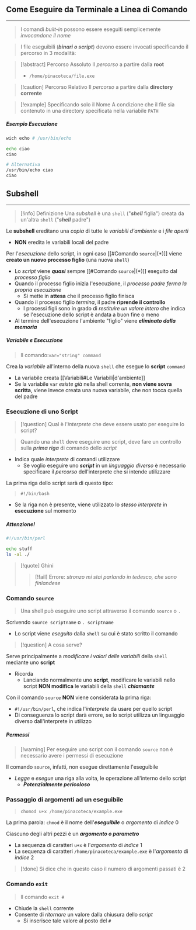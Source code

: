 ## Come Eseguire da Terminale a Linea di Comando
---
> I comandi *built-in* possono essere eseguiti semplicemente *invocandone il nome*

> I file eseguibili (***binari o script***) devono essere invocati specificando il percorso in 3 modalità:

>[!abstract] Percorso Assoluto
>Il *percorso* a partire dalla **root**
>- `/home/pinacoteca/file.exe`

>[!caution] Percorso Relativo
>Il *percorso* a partire dalla **directory corrente**

>[!example] Specificando solo il Nome
>A condizione che il file sia contenuto in una directory specificata nella variabile `PATH`

##### Esempio Esecuzione
```bash
wich echo # /usr/bin/echo

echo ciao
ciao

# Alternativa
/usr/bin/echo ciao
ciao
```

## Subshell
---
>[!info] Definizione
>Una *subshell* è una `shell` ("***shell*** figlia") creata da un'altra `shell` ("***shell*** padre")

Le **subshell** ereditano una *copia* di tutte le *variabili d'ambiente* e i *file aperti*
- **NON** eredita le variabili locali del padre

Per l'*esecuzione* dello script, in ogni caso [[#Comando `source`|(*)]] viene **creato un nuovo processo figlio** (una nuova `shell`)
 - Lo *script* viene ***quasi*** sempre [[#Comando `source`|(*)]] eseguito dal *processo figlio*
 - Quando il processo figlio inizia l'esecuzione, il *processo padre ferma la propria esecuzione*
	 - Si mette in **attesa** che il processo figlio finisca
 - Quando il processo figlio *termina*, il padre **riprende il controllo**
	 - I processi figli sono in grado di *restituire un valore intero* che indica se l'esecuzione dello script è andata a buon fine o meno
- Al termine dell'esecuzione l'ambiente "figlio" viene ***eliminato dalla memoria***

##### Variabile e Esecuzione
>Il comando:`var="string" command`

Crea la *variabile* all'interno della nuova `shell` che esegue lo **script** `command`
- La variabile creata [[Variabili#Le Variabili|d'ambiente]]
- Se la variabile `var` *esiste già* nella shell corrente, **non viene sovra scritta**, viene invece creata una nuova variabile, che non tocca quella del padre

### Esecuzione di uno Script
>[!question] Qual è l'*interprete* che deve essere usato per eseguire lo script?

>Quando una `shell` deve eseguire uno script, deve fare un controllo sulla ***prima riga*** di comando dello *script*

- Indica quale *interprete* di comandi utilizzare
	- Se voglio eseguire uno ***script*** in un *linguaggio diverso* è necessario specificare il *percorso* dell'interprete che si intende utilizzare

La prima riga dello script sarà di questo tipo:
> `#!/bin/bash`

- Se la riga non è presente, viene utilizzato lo *stesso interprete* in **esecuzione** sul momento

##### Attenzione!
```bash
#!/usr/bin/perl

echo stuff
ls -al ./
```

>[!quote] Ghini
>>[!fail] Errore:
>>_stronzo mi stai parlando in tedesco, che sono finlandese_


### Comando `source`
>Una shell può eseguire uno script attraverso il comando `source` o `.`

Scrivendo `source scriptname` o `. scriptname`
- Lo script viene *eseguito* dalla `shell` su cui è stato scritto il comando

>[!question] A cosa serve?

Serve principalmente a *modificare i valori delle variabili* della `shell` mediante uno **script**
- Ricorda
	- Lanciando normalmente uno **script**, modificare le variabili nello script **NON modifica** le variabili della `shell` ***chiamante***

Con il comando `source` **NON** viene considerata la prima riga:
- `#!/usr/bin/perl`, che indica l'*interprete* da usare per quello script
- Di conseguenza lo script darà errore, se lo script utilizza un linguaggio diverso dall'interprete in utilizzo
##### Permessi
>[!warning] Per eseguire uno script con il comando `source` non è necessario avere i permessi di esecuzione

Il comando `source`, infatti, non esegue direttamente l'eseguibile
- *Legge* e *esegue* una riga alla volta, le operazione all'interno dello script
	- ***Potenzialmente pericoloso***

### Passaggio di argomenti ad un eseguibile
> `chomod u+x /home/pinacoteca/example.exe`

La prima parola: `chmod` è il nome dell'***eseguibile*** o *argomento* di *indice* $0$

Ciascuno degli altri pezzi è un ***argomento o parametro***
- La sequenza di caratteri `u+x` è l'*argomento* di *indice* $1$
- La sequenza di caratteri `/home/pinacoteca/example.exe` è l'*argomento* di *indice* $2$

>[!done] Si dice che in questo caso il numero di argomenti passati è $2$

### Comando `exit`
>Il comando `exit #`

- Chiude la `shell` corrente
- Consente di *ritornare* un valore dalla chiusura dello *script*
	- Si inserisce tale valore al posto del `#`
